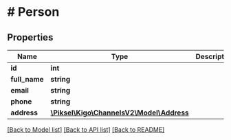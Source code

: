 # # Person

## Properties

Name | Type | Description | Notes
------------ | ------------- | ------------- | -------------
**id** | **int** |  | [optional]
**full_name** | **string** |  | [optional]
**email** | **string** |  | [optional]
**phone** | **string** |  | [optional]
**address** | [**\Piksel\Kigo\ChannelsV2\Model\Address**](Address.md) |  | [optional]

[[Back to Model list]](../../README.md#models) [[Back to API list]](../../README.md#endpoints) [[Back to README]](../../README.md)
